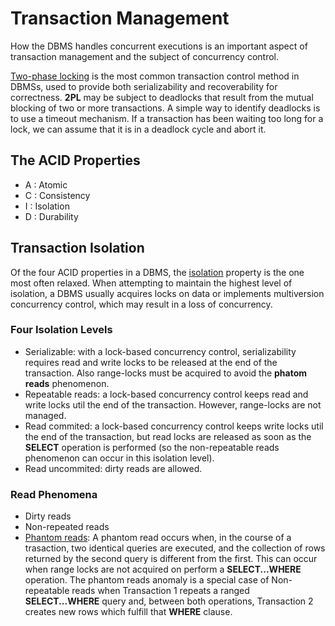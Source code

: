# Transaction Management

How the DBMS handles concurrent executions is an important aspect of transaction management and the subject of concurrency control.

[Two-phase locking](http://en.wikipedia.org/wiki/Two-phase_locking) is the most common transaction control method in DBMSs, used to provide both serializability and recoverability for correctness. **2PL** may be subject to deadlocks that result from the mutual blocking of two or more transactions. A simple way to identify deadlocks is to use a timeout mechanism. If a transaction has been waiting too long for a lock, we can assume that it is in a deadlock cycle and abort it.

## The ACID Properties
- A : Atomic
- C : Consistency
- I : Isolation
- D : Durability

## Transaction Isolation

Of the four ACID properties in a DBMS, the [isolation](http://en.wikipedia.org/wiki/Isolation_%28database_systems%29) property is the one most often relaxed. When attempting to maintain the highest level of isolation, a DBMS usually acquires locks on data or implements multiversion concurrency control, which may result in a loss of concurrency.

### Four Isolation Levels
- Serializable: with a lock-based concurrency control, serializability requires read and write locks to be released at the end of the transaction. Also range-locks must be acquired to avoid the **phatom reads** phenomenon.
- Repeatable reads: a lock-based concurrency control keeps read and write locks util the end of the transaction. However, range-locks are not managed.
- Read commited: a lock-based concurrency control keeps write locks util the end of the transaction, but read locks are released as soon as the **SELECT** operation is performed (so the non-repeatable reads phenomenon can occur in this isolation level).
- Read uncommited: dirty reads are allowed.
                                            
### Read Phenomena

- Dirty reads
- Non-repeated reads
- [Phantom reads](http://en.wikipedia.org/wiki/Isolation_%28database_systems%29#Phantom_reads): A phantom read occurs when, in the course of a trasaction, two identical queries are executed, and the collection of rows returned by the second query is different from the first. This can occur when range locks are not acquired on perform a **SELECT...WHERE** operation. The phantom reads anomaly is a special case of Non-repeatable reads when Transaction 1 repeats a ranged **SELECT...WHERE** query and, between both operations, Transaction 2 creates new rows which fulfill that **WHERE** clause.